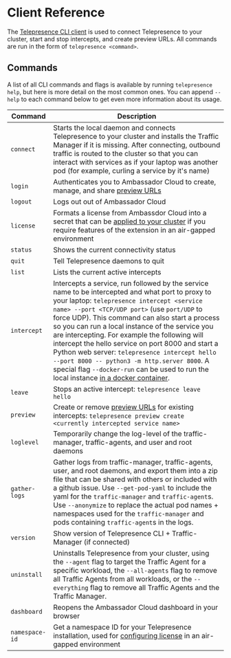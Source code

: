 # Client Reference

The [Telepresence CLI client](../../) is used to connect Telepresence to your cluster, start and stop intercepts, and create preview URLs. All commands are run in the form of `telepresence <command>`.

## Commands

A list of all CLI commands and flags is available by running `telepresence help`, but here is more detail on the most common ones. You can append `--help` to each command below to get even more information about its usage.

| Command        | Description                                                                                                                                                                                                                                                                                                                                                                                                                                                                                                                                                                                                                               |
| -------------- | ----------------------------------------------------------------------------------------------------------------------------------------------------------------------------------------------------------------------------------------------------------------------------------------------------------------------------------------------------------------------------------------------------------------------------------------------------------------------------------------------------------------------------------------------------------------------------------------------------------------------------------------- |
| `connect`      | Starts the local daemon and connects Telepresence to your cluster and installs the Traffic Manager if it is missing. After connecting, outbound traffic is routed to the cluster so that you can interact with services as if your laptop was another pod (for example, curling a service by it's name)                                                                                                                                                                                                                                                                                                                                   |
| `login`        | Authenticates you to Ambassador Cloud to create, manage, and share [preview URLs](../../how-do-i.../share-public-previews-with-preview-urls.md)                                                                                                                                                                                                                                                                                                                                                                                                                                                                                           |
| `logout`       | Logs out out of Ambassador Cloud                                                                                                                                                                                                                                                                                                                                                                                                                                                                                                                                                                                                          |
| `license`      | Formats a license from Ambassdor Cloud into a secret that can be [applied to your cluster](../cluster-side-configuration.md#add-license-to-cluster) if you require features of the extension in an air-gapped environment                                                                                                                                                                                                                                                                                                                                                                                                                 |
| `status`       | Shows the current connectivity status                                                                                                                                                                                                                                                                                                                                                                                                                                                                                                                                                                                                     |
| `quit`         | Tell Telepresence daemons to quit                                                                                                                                                                                                                                                                                                                                                                                                                                                                                                                                                                                                         |
| `list`         | Lists the current active intercepts                                                                                                                                                                                                                                                                                                                                                                                                                                                                                                                                                                                                       |
| `intercept`    | Intercepts a service, run followed by the service name to be intercepted and what port to proxy to your laptop: `telepresence intercept <service name> --port <TCP/UDP port>` (use `port/UDP` to force UDP). This command can also start a process so you can run a local instance of the service you are intercepting. For example the following will intercept the hello service on port 8000 and start a Python web server: `telepresence intercept hello --port 8000 -- python3 -m http.server 8000`. A special flag `--docker-run` can be used to run the local instance [in a docker container](../using-docker-for-intercepts.md). |
| `leave`        | Stops an active intercept: `telepresence leave hello`                                                                                                                                                                                                                                                                                                                                                                                                                                                                                                                                                                                     |
| `preview`      | Create or remove [preview URLs](../../how-do-i.../share-public-previews-with-preview-urls.md) for existing intercepts: `telepresence preview create <currently intercepted service name>`                                                                                                                                                                                                                                                                                                                                                                                                                                                 |
| `loglevel`     | Temporarily change the log-level of the traffic-manager, traffic-agents, and user and root daemons                                                                                                                                                                                                                                                                                                                                                                                                                                                                                                                                        |
| `gather-logs`  | Gather logs from traffic-manager, traffic-agents, user, and root daemons, and export them into a zip file that can be shared with others or included with a github issue. Use `--get-pod-yaml` to include the yaml for the `traffic-manager` and `traffic-agent`s. Use `--anonymize` to replace the actual pod names + namespaces used for the `traffic-manager` and pods containing `traffic-agent`s in the logs.                                                                                                                                                                                                                        |
| `version`      | Show version of Telepresence CLI + Traffic-Manager (if connected)                                                                                                                                                                                                                                                                                                                                                                                                                                                                                                                                                                         |
| `uninstall`    | Uninstalls Telepresence from your cluster, using the `--agent` flag to target the Traffic Agent for a specific workload, the `--all-agents` flag to remove all Traffic Agents from all workloads, or the `--everything` flag to remove all Traffic Agents and the Traffic Manager.                                                                                                                                                                                                                                                                                                                                                        |
| `dashboard`    | Reopens the Ambassador Cloud dashboard in your browser                                                                                                                                                                                                                                                                                                                                                                                                                                                                                                                                                                                    |
| `namespace-id` | Get a namespace ID for your Telepresence installation, used for [configuring license](../cluster-side-configuration.md#add-license-to-cluster) in an air-gapped environment                                                                                                                                                                                                                                                                                                                                                                                                                                                               |
